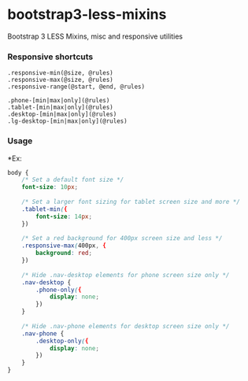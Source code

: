 bootstrap3-less-mixins
======================

Bootstrap 3 LESS Mixins, misc and responsive utilities

### Responsive shortcuts

```less
.responsive-min(@size, @rules)
.responsive-max(@size, @rules)
.responsive-range(@start, @end, @rules)

.phone-[min|max|only](@rules)
.tablet-[min|max|only](@rules)
.desktop-[min|max|only](@rules)
.lg-desktop-[min|max|only](@rules)
```

### Usage

*Ex: 
```css
body { 
	/* Set a default font size */
	font-size: 10px;
	
	/* Set a larger font sizing for tablet screen size and more */
	.tablet-min({
		font-size: 14px;
	})
	
	/* Set a red background for 400px screen size and less */
	.responsive-max(400px, {
		background: red;
	})
 
	/* Hide .nav-desktop elements for phone screen size only */
	.nav-desktop {
		.phone-only({
			display: none;
		})
	}
	
	/* Hide .nav-phone elements for desktop screen size only */
	.nav-phone {
		.desktop-only({
			display: none;
		})
	}	
}
```
